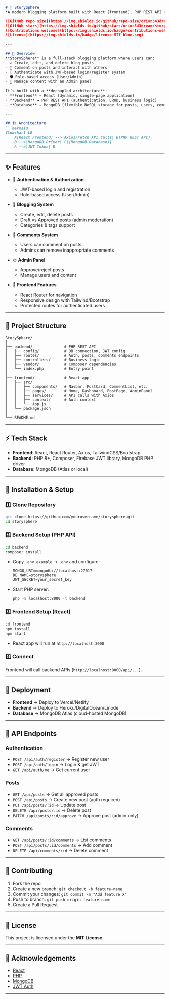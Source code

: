 ````markdown
# 📝 StorySphere  
*A modern blogging platform built with React (frontend), PHP REST API (backend), and MongoDB (database).*  

![GitHub repo size](https://img.shields.io/github/repo-size/orion343dream/storysphere?color=blue)
![GitHub stars](https://img.shields.io/github/stars/orion343dream/storysphere?style=social)
![Contributions welcome](https://img.shields.io/badge/contributions-welcome-brightgreen.svg)
![License](https://img.shields.io/badge/license-MIT-blue.svg)

---

## 📌 Overview
**StorySphere** is a full-stack blogging platform where users can:  
- ✍️ Create, edit, and delete blog posts  
- 💬 Comment on posts and interact with others  
- 🔐 Authenticate with JWT-based login/register system  
- 🛡️ Role-based access (User/Admin)  
- 📂 Manage content with an Admin panel  

It’s built with a **decoupled architecture**:
- **Frontend** → React (dynamic, single-page application)  
- **Backend** → PHP REST API (authentication, CRUD, business logic)  
- **Database** → MongoDB (flexible NoSQL storage for posts, users, comments)  

---

## 🏗️ Architecture
```mermaid
flowchart LR
    A[React Frontend] -->|Axios/Fetch API Calls| B[PHP REST API]
    B -->|MongoDB Driver| C[(MongoDB Database)]
    A -->|JWT Token| B
````

---

## ✨ Features

* 🔑 **Authentication & Authorization**

  * JWT-based login and registration
  * Role-based access (User/Admin)

* 📰 **Blogging System**

  * Create, edit, delete posts
  * Draft vs Approved posts (admin moderation)
  * Categories & tags support

* 💬 **Comments System**

  * Users can comment on posts
  * Admins can remove inappropriate comments

* ⚙️ **Admin Panel**

  * Approve/reject posts
  * Manage users and content

* 🎨 **Frontend Features**

  * React Router for navigation
  * Responsive design with Tailwind/Bootstrap
  * Protected routes for authenticated users

---

## 📂 Project Structure

```
StorySphere/
│
├── backend/              # PHP REST API
│   ├── config/           # DB connection, JWT config
│   ├── routes/           # Auth, posts, comments endpoints
│   ├── controllers/      # Business logic
│   ├── vendor/           # Composer dependencies
│   └── index.php         # Entry point
│
├── frontend/             # React app
│   ├── src/
│   │   ├── components/   # Navbar, PostCard, CommentList, etc.
│   │   ├── pages/        # Home, Dashboard, PostPage, AdminPanel
│   │   ├── services/     # API calls with Axios
│   │   ├── context/      # Auth context
│   │   └── App.js
│   └── package.json
│
└── README.md
```

---

## ⚡ Tech Stack

* **Frontend**: React, React Router, Axios, TailwindCSS/Bootstrap
* **Backend**: PHP 8+, Composer, Firebase JWT library, MongoDB PHP driver
* **Database**: MongoDB (Atlas or local)

---

## 🔧 Installation & Setup

### 1️⃣ Clone Repository

```bash
git clone https://github.com/yourusername/storysphere.git
cd storysphere
```

### 2️⃣ Backend Setup (PHP API)

```bash
cd backend
composer install
```

* Copy `.env.example` → `.env` and configure:

  ```env
  MONGO_URI=mongodb://localhost:27017
  DB_NAME=storysphere
  JWT_SECRET=your_secret_key
  ```
* Start PHP server:

  ```bash
  php -S localhost:8000 -t backend
  ```

### 3️⃣ Frontend Setup (React)

```bash
cd frontend
npm install
npm start
```

* React app will run at `http://localhost:3000`

### 4️⃣ Connect

Frontend will call backend APIs (`http://localhost:8000/api/...`).

---

## 🚀 Deployment

* **Frontend** → Deploy to Vercel/Netlify
* **Backend** → Deploy to Heroku/DigitalOcean/Linode
* **Database** → MongoDB Atlas (cloud-hosted MongoDB)

---

## 🧪 API Endpoints

### Authentication

* `POST /api/auth/register` → Register new user
* `POST /api/auth/login` → Login & get JWT
* `GET /api/auth/me` → Get current user

### Posts

* `GET /api/posts` → Get all approved posts
* `POST /api/posts` → Create new post (auth required)
* `PUT /api/posts/:id` → Update post
* `DELETE /api/posts/:id` → Delete post
* `PATCH /api/posts/:id/approve` → Approve post (admin only)

### Comments

* `GET /api/posts/:id/comments` → List comments
* `POST /api/posts/:id/comments` → Add comment
* `DELETE /api/comments/:id` → Delete comment

---

## 👥 Contributing

1. Fork the repo
2. Create a new branch: `git checkout -b feature-name`
3. Commit your changes: `git commit -m "Add feature X"`
4. Push to branch: `git push origin feature-name`
5. Create a Pull Request

---

## 📜 License

This project is licensed under the **MIT License**.

---

## 🌟 Acknowledgements

* [React](https://reactjs.org/)
* [PHP](https://www.php.net/)
* [MongoDB](https://www.mongodb.com/)
* [JWT Auth](https://github.com/firebase/php-jwt)

---
